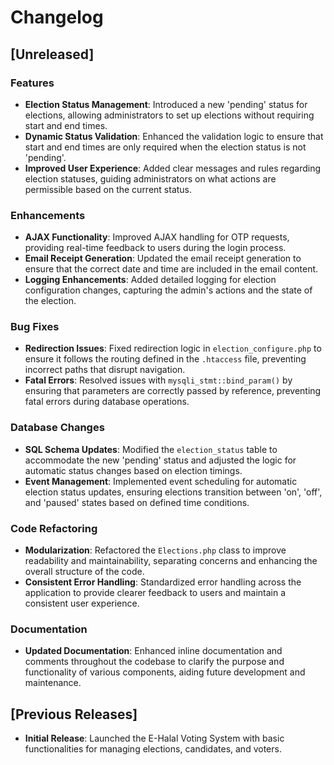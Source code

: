 # Changelog

## [Unreleased]

### Features
- **Election Status Management**: Introduced a new 'pending' status for elections, allowing administrators to set up elections without requiring start and end times.
- **Dynamic Status Validation**: Enhanced the validation logic to ensure that start and end times are only required when the election status is not 'pending'.
- **Improved User Experience**: Added clear messages and rules regarding election statuses, guiding administrators on what actions are permissible based on the current status.

### Enhancements
- **AJAX Functionality**: Improved AJAX handling for OTP requests, providing real-time feedback to users during the login process.
- **Email Receipt Generation**: Updated the email receipt generation to ensure that the correct date and time are included in the email content.
- **Logging Enhancements**: Added detailed logging for election configuration changes, capturing the admin's actions and the state of the election.

### Bug Fixes
- **Redirection Issues**: Fixed redirection logic in `election_configure.php` to ensure it follows the routing defined in the `.htaccess` file, preventing incorrect paths that disrupt navigation.
- **Fatal Errors**: Resolved issues with `mysqli_stmt::bind_param()` by ensuring that parameters are correctly passed by reference, preventing fatal errors during database operations.

### Database Changes
- **SQL Schema Updates**: Modified the `election_status` table to accommodate the new 'pending' status and adjusted the logic for automatic status changes based on election timings.
- **Event Management**: Implemented event scheduling for automatic election status updates, ensuring elections transition between 'on', 'off', and 'paused' states based on defined time conditions.

### Code Refactoring
- **Modularization**: Refactored the `Elections.php` class to improve readability and maintainability, separating concerns and enhancing the overall structure of the code.
- **Consistent Error Handling**: Standardized error handling across the application to provide clearer feedback to users and maintain a consistent user experience.

### Documentation
- **Updated Documentation**: Enhanced inline documentation and comments throughout the codebase to clarify the purpose and functionality of various components, aiding future development and maintenance.

## [Previous Releases]
- **Initial Release**: Launched the E-Halal Voting System with basic functionalities for managing elections, candidates, and voters.
